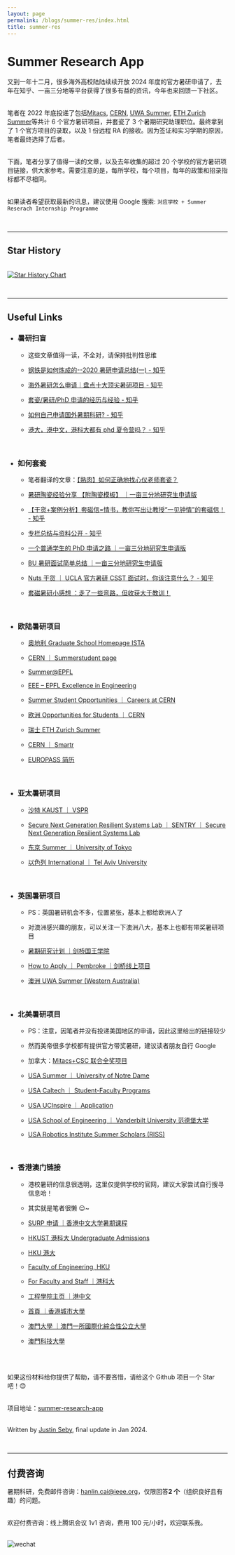 ```yaml
---
layout: page
permalink: /blogs/summer-res/index.html
title: summer-res
---
```


# Summer Research App

又到一年十二月，很多海外高校陆陆续续开放 2024 年度的官方暑研申请了，去年在知乎、一亩三分地等平台获得了很多有益的资讯，今年也来回馈一下社区。

<br>笔者在 2022 年底投递了包括[Mitacs](https://www.mitacs.ca/our-programs/globalink-research-internship-students/), [CERN](https://careers.cern/students), [UWA Summer](https://www.uwa.edu.au/study/courses-and-careers/short-courses/uwa-summer-down-under), [ETH Zurich Summer](https://inf.ethz.ch/studies/summer-research-fellowship.html)等共计 6 个官方暑研项目，并套瓷了 3 个暑期研究助理职位。最终拿到了 1 个官方项目的录取，以及 1 份远程 RA 的接收。因为签证和实习学期的原因，笔者最终选择了后者。

<br>下面，笔者分享了值得一读的文章，以及去年收集的超过 20 个学校的官方暑研项目链接，供大家参考。需要注意的是，每所学校，每个项目，每年的政策和招录指标都不尽相同。

<br>如果读者希望获取最新的讯息，建议使用 Google 搜索: `对应学校 + Summer Reserach Internship Programme`

<br>

---

## Star History

<br>[![Star History Chart](https://api.star-history.com/svg?repos=justinseby/summer-research-app&type=Date)](https://star-history.com/#justinseby/summer-research-app&Date)

<br>

---

## Useful Links

- ### 暑研扫盲<br>

  - 这些文章值得一读，不全对，请保持批判性思维

  - [钢铁是如何炼成的--2020 暑研申请总结(一) - 知乎](https://zhuanlan.zhihu.com/p/121826302)

  - [海外暑研怎么申请｜盘点十大顶尖暑研项目 - 知乎](https://zhuanlan.zhihu.com/p/468848052)

  - [套瓷/暑研/PhD 申请的经历与经验 - 知乎](https://www.zhihu.com/column/c_1191134558375030784)

  - [如何自己申请国外暑期科研? - 知乎](https://www.zhihu.com/question/36545251)

  - [港大，港中文，港科大都有 phd 夏令营吗？ - 知乎](https://www.zhihu.com/question/55183214)

    <br>

- ### 如何套瓷<br>

  - 笔者翻译的文章：[【熟肉】如何正确地找心仪老师套瓷？](https://zhuanlan.zhihu.com/p/661528840)

  - [暑研陶瓷经验分享 【附陶瓷模板】 ｜一亩三分地研究生申请版](https://www.1point3acres.com/bbs/thread-496880-1-1.html)

  - [【干货+案例分析】套磁信=情书，教你写出让教授“一见钟情”的套磁信！ - 知乎](https://zhuanlan.zhihu.com/p/102099443)

  - [专栏总结与资料公开 - 知乎](https://zhuanlan.zhihu.com/p/260915034)

  - [一个普通学生的 PhD 申请之路 ｜一亩三分地研究生申请版](https://www.1point3acres.com/bbs/thread-620389-1-1.html#lastpost)

  - [BU 暑研面试简单总结 ｜一亩三分地研究生申请版](https://www.1point3acres.com/bbs/forum.php?mod=viewthread&tid=506572&highlight=%CA%EE%D1%D0%C3%E6%CA%D4)

  - [Nuts 干货 ｜ UCLA 官方暑研 CSST 面试时，你该注意什么？ - 知乎](https://zhuanlan.zhihu.com/p/48296188)

  - [套磁暑研小感想 ：走了一些弯路，但收获大于教训！](https://posts.careerengine.us/p/5dd10920b6e6e5249f82ecee)

    <br>

- ### 欧陆暑研项目<br>

  - [奥地利 Graduate School Homepage ISTA](https://phd.pages.ist.ac.at/isternship/)

  - [CERN ｜ Summerstudent page](https://summerstudent.web.cern.ch/)

  - [Summer@EPFL](https://summer.epfl.ch/)

  - [EEE – EPFL Excellence in Engineering](https://eee.epfl.ch/)

  - [Summer Student Opportunities ｜ Careers at CERN](https://careers.cern/summer)

  - [欧洲 Opportunities for Students ｜ CERN](https://careers.cern/students)

  - [瑞士 ETH Zurich Summer](https://inf.ethz.ch/studies/summer-research-fellowship.html)

  - [CERN ｜ Smartr](https://www.smartr.me/home)

  - [EUROPASS 简历](https://europa.eu/europass/eportfolio/screen/profile?lang=en&profileId=638f0ba269e515062123c4cf)

    <br>

- ### 亚太暑研项目<br>

  - [沙特 KAUST ｜ VSPR](https://vsrp.kaust.edu.sa/internship/search)

  - [Secure Next Generation Resilient Systems Lab ｜ SENTRY ｜ Secure Next Generation Resilient Systems Lab](https://cemse.kaust.edu.sa/sentry)

  - [东京 Summer ｜ University of Tokyo](https://www.s.u-tokyo.ac.jp/en/utrip/apply-now/)

  - [以色列 International ｜ Tel Aviv University](https://international.tau.ac.il/summer_institute)

    <br>

- ### 英国暑研项目<br>

  - PS：英国暑研机会不多，位置紧张，基本上都给欧洲人了

  - 对澳洲感兴趣的朋友，可以关注一下澳洲八大，基本上也都有带奖暑研项目

  - [暑期研究计划 ｜剑桥国王学院](https://www.kings.cam.ac.uk/study/summer-research-programme)

  - [How to Apply ｜ Pembroke ｜剑桥线上项目](https://www.pem.cam.ac.uk/international-programmes/pembroke-cambridge-summer-programme/how-to-apply)

  - [澳洲 UWA Summer (Western Australia)](https://www.uwa.edu.au/study/courses-and-careers/short-courses/uwa-summer-down-under)

    <br>

- ### 北美暑研项目<br>

  - PS：注意，因笔者并没有投递美国地区的申请，因此这里给出的链接较少

  - 然而美帝很多学校都有提供官方带奖暑研，建议读者朋友自行 Google

  - 加拿大：[Mitacs+CSC 联合全奖项目](https://www.mitacs.ca/our-programs/globalink-research-internship-students/)

  - [USA Summer ｜ University of Notre Dame](https://gep.nd.edu/find-a-program/summer-programs/undergraduate-research/)

  - [USA Caltech ｜ Student-Faculty Programs](https://sfp.caltech.edu/programs/surf/application_information)

  - [USA UCInspire ｜ Application](https://sites.uci.edu/ucinspire/application/)

  - [USA School of Engineering ｜ Vanderbilt University 范德堡大学](https://engineering.vanderbilt.edu/summer-research/index.php)

  - [USA Robotics Institute Summer Scholars (RISS)](https://riss.ri.cmu.edu/)

    <br>

- ### 香港澳门链接<br>

  - 港校暑研的信息很透明，这里仅提供学校的官网，建议大家尝试自行搜寻信息哈！

  - 其实就是笔者很懒 😌~

  - [SURP 申请 ｜香港中文大学暑期课程](https://www.summer.cuhk.edu.hk/surp_app/)

  - [HKUST 港科大 Undergraduate Admissions](https://join.hkust.edu.hk/applyugvisiting)

  - [HKU 港大](https://www.hku.hk/c_index.html)

  - [Faculty of Engineering, HKU](https://engg.hku.hk/)

  - [For Faculty and Staff ｜港科大](https://hkust.edu.hk/faculty-and-staff?cn=1)

  - [工程學院主页 ｜港中文](https://www.cuhk.edu.hk/chinese/faculties/engineering.html)

  - [首頁 ｜香港城市大學](https://www.cityu.edu.hk/zh-hk)

  - [澳門大學 ｜澳門一所國際化綜合性公立大學](https://www.um.edu.mo/zh-hant/)

  - [澳門科技大學](https://www.must.edu.mo/)

    <br>

<br>如果这份材料给你提供了帮助，请不要吝惜，请给这个 Github 项目一个 Star 吧！😊

<br>项目地址：[summer-research-app](https://github.com/justinseby/summer-research-app)

<br>Written by [Justin Seby](https://caihanlin.com/), final update in Jan 2024.

<br>

---

## 付费咨询

暑期科研，免费邮件咨询：[hanlin.cai@ieee.org](mailto:hanlin.cai@ieee.org)，仅限回答**2 个**（组织良好且有趣）的问题。

<br>欢迎付费咨询：线上腾讯会议 1v1 咨询，费用 100 元/小时，欢迎联系我。

<br>![wechat](yrs.assets/wechat.png)
